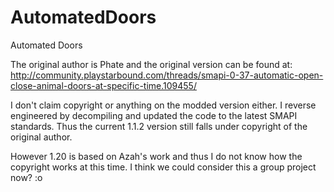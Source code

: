 # AutomatedDoors
Automated Doors 

The original author is Phate and the original version can be found at: http://community.playstarbound.com/threads/smapi-0-37-automatic-open-close-animal-doors-at-specific-time.109455/

I don't claim copyright or anything on the modded version either. I reverse engineered by decompiling and updated the code to the latest SMAPI standards. Thus the current 1.1.2 version still falls under copyright of the original author.

However 1.20 is based on Azah's work and thus I do not know how the copyright works at this time. I think we could consider this a group project now? :o
